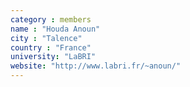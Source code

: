 ```yaml
---
category : members
name : "Houda Anoun"
city : "Talence"
country : "France"
university: "LaBRI"
website: "http://www.labri.fr/~anoun/"
---
```

